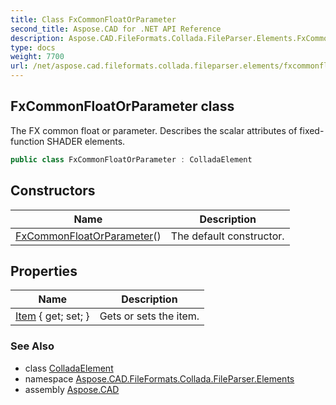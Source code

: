 ```yaml
---
title: Class FxCommonFloatOrParameter
second_title: Aspose.CAD for .NET API Reference
description: Aspose.CAD.FileFormats.Collada.FileParser.Elements.FxCommonFloatOrParameter class. The FX common float or parameter. Describes the scalar attributes of fixedfunction SHADER elements
type: docs
weight: 7700
url: /net/aspose.cad.fileformats.collada.fileparser.elements/fxcommonfloatorparameter/
---
```

## FxCommonFloatOrParameter class

The FX common float or parameter. Describes the scalar attributes of fixed-function SHADER elements.

```csharp
public class FxCommonFloatOrParameter : ColladaElement
```

## Constructors

| Name | Description |
| --- | --- |
| [FxCommonFloatOrParameter](fxcommonfloatorparameter/)() | The default constructor. |

## Properties

| Name | Description |
| --- | --- |
| [Item](../../aspose.cad.fileformats.collada.fileparser.elements/fxcommonfloatorparameter/item/) { get; set; } | Gets or sets the item. |

### See Also

* class [ColladaElement](../colladaelement/)
* namespace [Aspose.CAD.FileFormats.Collada.FileParser.Elements](../../aspose.cad.fileformats.collada.fileparser.elements/)
* assembly [Aspose.CAD](../../)



